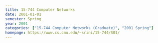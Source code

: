 ```yaml
---
title: 15-744 Computer Networks
date: 2001-01-01
semester: Spring
year: 2001
categories: ["15-744 Computer Networks (Graduate)", "2001 Spring"]
homepage: https://www.cs.cmu.edu/~srini/15-744/S01/
---
```


